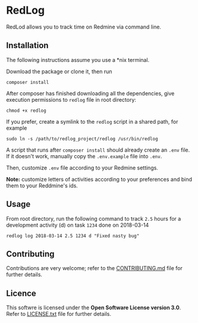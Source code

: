 # RedLog
RedLod allows you to track time on Redmine via command line.

## Installation
The following instructions assume you use a \*nix terminal.

Download the package or clone it, then run 

    composer install

After composer has finished downloading all the dependencies, give execution permissions to `redlog` file in root directory:

    chmod +x redlog

If you prefer, create a symlink to the `redlog` script in a shared path, for example

    sudo ln -s /path/to/redlog_project/redlog /usr/bin/redlog    

A script that runs after `composer install` should already create an `.env` file.
If it doesn't work, manually copy the `.env.example` file into `.env`.

Then, customize `.env` file according to your Redmine settings.

**Note:** customize letters of activities according to your preferences and bind them to your Reddmine's ids.

## Usage
From root directory, run the following command to track `2.5` hours for a development activity (d) on task `1234` done on 2018-03-14

    redlog log 2018-03-14 2.5 1234 d "Fixed nasty bug"

## Contributing
Contributions are very welcome; refer to the [CONTRIBUTING.md](CONTRIBUTING.md) file for further details.

## Licence
This softwre is licensed under the **Open Software License version 3.0**.
Refer to [LICENSE.txt](LICENSE.txt) file for further details.